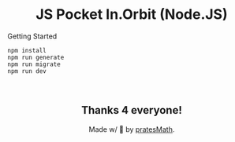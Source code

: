 <h1 align="center">JS Pocket In.Orbit (Node.JS)</h1>

Getting Started

```SH
npm install
npm run generate
npm run migrate
npm run dev
```

<br>
<div align="center">
  <h2>Thanks 4 everyone!</h2>
  <p>Made w/ 💙 by <a href="https://github.com/pratesMath">pratesMath</a>.</p>
</div>
